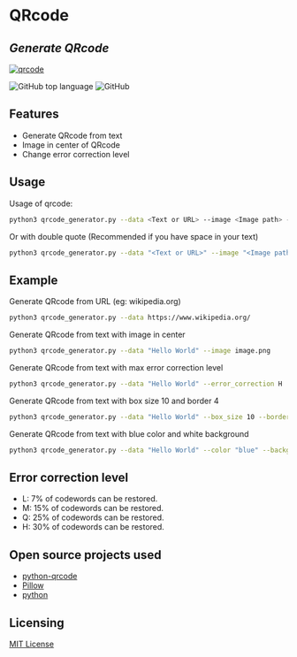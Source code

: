# QRcode

## _Generate QRcode_

[![qrcode](https://github.com/bensuperpc/qrcode/actions/workflows/base.yml/badge.svg)](https://github.com/bensuperpc/qrcode/actions/workflows/base.yml)

![GitHub top language](https://img.shields.io/github/languages/top/bensuperpc/qrcode) ![GitHub](https://img.shields.io/github/license/bensuperpc/qrcode)

## Features

- Generate QRcode from text
- Image in center of QRcode
- Change error correction level

## Usage

Usage of qrcode:

```sh
python3 qrcode_generator.py --data <Text or URL> --image <Image path> --error_correction <error correction level> --box_size <box size> --border <border size> ...
```

Or with double quote (Recommended if you have space in your text)

```sh
python3 qrcode_generator.py --data "<Text or URL>" --image "<Image path>" --error_correction "<error correction level>"
```

## Example

Generate QRcode from URL (eg: wikipedia.org)

```sh
python3 qrcode_generator.py --data https://www.wikipedia.org/
```

Generate QRcode from text with image in center

```sh
python3 qrcode_generator.py --data "Hello World" --image image.png
```

Generate QRcode from text with max error correction level

```sh
python3 qrcode_generator.py --data "Hello World" --error_correction H
```

Generate QRcode from text with box size 10 and border 4

```sh
python3 qrcode_generator.py --data "Hello World" --box_size 10 --border 4
```

Generate QRcode from text with blue color and white background

```sh
python3 qrcode_generator.py --data "Hello World" --color "blue" --background "white"
```

## Error correction level

- L: 7% of codewords can be restored.
- M: 15% of codewords can be restored.
- Q: 25% of codewords can be restored.
- H: 30% of codewords can be restored.

## Open source projects used

- [python-qrcode](https://github.com/lincolnloop/python-qrcode)
- [Pillow](https://github.com/python-pillow/Pillow)
- [python](https://www.python.org/)

## Licensing

[MIT License](LICENSE)
